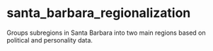 # santa_barbara_regionalization
Groups subregions in Santa Barbara into two main regions based on political and personality data.
